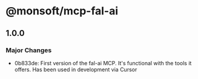 # @monsoft/mcp-fal-ai

## 1.0.0

### Major Changes

- 0b833de: First version of the fal-ai MCP. It's functional with the tools it offers. Has been used in development via Cursor
